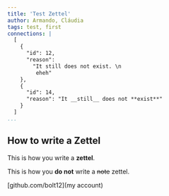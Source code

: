 ```yaml
---
title: 'Test Zettel'
author: Armando, Cláudia
tags: test, first
connections: |
  [
    {
      "id": 12,
      "reason":
        "It still does not exist. \n
         eheh"
    },
    {
      "id": 14,
      "reason": "It __still__ does not **exist**"
    }
  ]
...
```


## How to write a Zettel

This is how you write a __zettel__.

This is how you **do not** write a ~~note~~ zettel.

[github.com/bolt12](my account)
